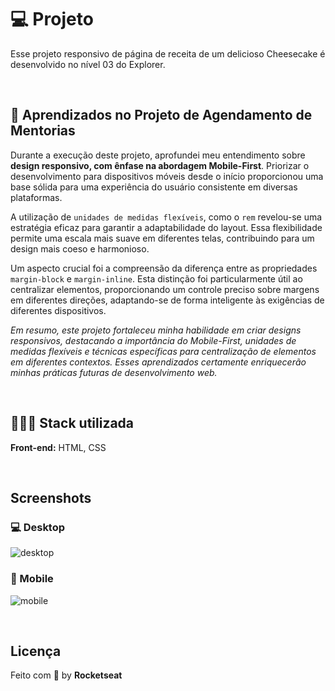 # 💻 Projeto

Esse projeto responsivo de página de receita de um delicioso Cheesecake é desenvolvido no nível 03 do Explorer.

<br/>


## 📌 Aprendizados no Projeto de Agendamento de Mentorias

Durante a execução deste projeto, aprofundei meu entendimento sobre **design responsivo, com ênfase na abordagem Mobile-First**. Priorizar o desenvolvimento para dispositivos móveis desde o início proporcionou uma base sólida para uma experiência do usuário consistente em diversas plataformas.

A utilização de `unidades de medidas flexíveis`, como o `rem` revelou-se uma estratégia eficaz para garantir a adaptabilidade do layout. Essa flexibilidade permite uma escala mais suave em diferentes telas, contribuindo para um design mais coeso e harmonioso.

Um aspecto crucial foi a compreensão da diferença entre as propriedades `margin-block` e `margin-inline`. Esta distinção foi particularmente útil ao centralizar elementos, proporcionando um controle preciso sobre margens em diferentes direções, adaptando-se de forma inteligente às exigências de diferentes dispositivos.

_Em resumo, este projeto fortaleceu minha habilidade em criar designs responsivos, destacando a importância do Mobile-First, unidades de medidas flexíveis e técnicas específicas para centralização de elementos em diferentes contextos. Esses aprendizados certamente enriquecerão minhas práticas futuras de desenvolvimento web._

<br/>


## 👩🏿‍💻 Stack utilizada
**Front-end:** HTML, CSS

<br/>


## Screenshots


### 💻 Desktop
![desktop](https://github.com/izaleite/cheesecake-responsive/assets/79549424/192467c8-1ef6-463b-b84e-37770b5152f0)

### 📱 Mobile
![mobile](https://github.com/izaleite/cheesecake-responsive/assets/79549424/e2433f0c-ff06-456a-be0c-6685af94f39b)


<br/>

## Licença
Feito com 💜 by **Rocketseat**
